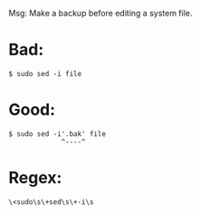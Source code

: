 Msg: Make a backup before editing a system file.

# Bad:

    $ sudo sed -i file

# Good:

    $ sudo sed -i'.bak' file
                 ^----^

# Regex:

    \<sudo\s\+sed\s\+-i\s
